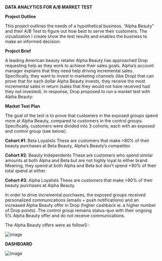 **DATA ANALYTICS FOR A/B MARKET TEST**

**Project Outline**

This project outlines the needs of a hypothetical business, “Alpha Beauty" and their A/B Test to figure out how best to serve their customers. The vizualization I create show the test results and enables the business to make an informed decision.

**Project Brief**

A leading American beauty retailer Alpha Beauty has approached Drop requesting help as they work to achieve their sales goals. Alpha’s account manager explains that they need help driving incremental sales. Specifically, they want to invest in marketing channels (like Drop) that can prove that for each dollar Alpha Beauty invests, they receive the most incremental sales in return (sales that they would not have received had they not invested). In response, Drop proposed to run a market test with Alpha Beauty:

**Market Test Plan**

The goal of the test is to prove that customers in the exposed groups spend more at Alpha Beauty, compared to customers in the control groups. Specifically, customers were divided into 3 cohorts,
each with an exposed and control group (see below).

**Cohort #1**: Beta Loyalists These are customers that make >80% of their beauty purchases at Beta
Beauty, Alpha’s Beauty’s competitor.

**Cohort #2**: Beauty Independents These are customers who spend similar amounts at both Alpha
and Beta but are not highly loyal to either brand. Meaning, they spend at both Alpha and Beta but
don’t spend +80% of their total spend at either.

**Cohort #3**: Alpha Loyalists These are customers that make >80% of their beauty purchases at
Alpha Beauty.

In order to drive incremental purchases, the exposed groups received personalized communications (emails + push notifications) and an increased Alpha Beauty offer in Drop (higher cashback ie. a
higher number of Drop points). The control group remains status-quo with their ongoing 5% Alpha Beauty offer and do not receive communications.

The Alpha Beauty offers were as followS-:

![image](https://github.com/cezekwem/portfolio/assets/135195102/e20008d8-c16f-4e4f-a018-d8e0db3f52b7)

**DASHBOARD**

![image](https://github.com/cezekwem/portfolio/assets/135195102/a24852d1-cbc8-4861-8a54-1318560ecc37)



